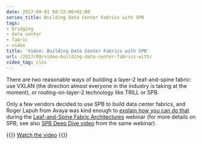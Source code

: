 ```yaml
---
date: 2017-09-01 08:32:00+02:00
series_title: Building Data Center Fabrics with SPB
tags:
- bridging
- data center
- fabric
- video
title: 'Video: Building Data Center Fabrics with SPB'
url: /2017/09/video-building-data-center-fabrics-with/
video_tag: clos
---
```

There are two reasonable ways of building a layer-2 leaf-and-spine fabric: use VXLAN (the direction almost everyone in the industry is taking at the moment), or routing-on-layer-2 technology like TRILL or SPB.
<!--more-->
Only a few vendors decided to use SPB to build data center fabrics, and Roger Lapuh from Avaya was kind enough to [explain how you can do that](https://my.ipspace.net/bin/get/Clos/7.48%20-%20Building%20Data%20Center%20Fabrics%20with%20SPB.mp4) during the [Leaf-and-Spine Fabric Architectures](http://www.ipspace.net/Leaf-and-Spine_Fabric_Architectures) webinar (for more details on SPB, see also [SPB Deep Dive video](/2017/03/video-spb-deep-dive/) from the same webinar).

{{<jump>}}
[Watch the video](https://my.ipspace.net/bin/get/Clos/7.48%20-%20Building%20Data%20Center%20Fabrics%20with%20SPB.mp4)
{{</jump>}}
